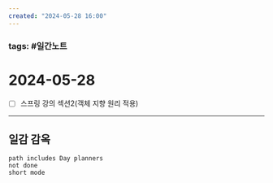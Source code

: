 ```yaml
---
created: "2024-05-28 16:00"
---
```


### tags: #일간노트
  
# 2024-05-28 
- [ ] 스프링 강의 섹션2(객체 지향 원리 적용)  
---  
## 일감 감옥  
```tasks  
path includes Day planners
not done  
short mode  
```